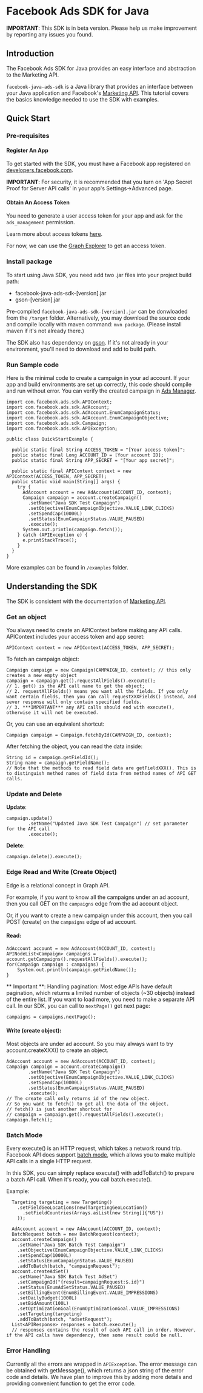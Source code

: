 # Facebook Ads SDK for Java

**IMPORTANT**: This SDK is in beta version. Please help us make improvement by reporting any issues you found.


## Introduction
The Facebook Ads SDK for Java provides an easy interface and abstraction to the Marketing API.

``facebook-java-ads-sdk`` is a Java library that provides an interface
between your Java application and Facebook's
<a href="https://developers.facebook.com/docs/marketing-apis">Marketing API</a>. This
tutorial covers the basics knowledge needed to use the SDK with examples.


## Quick Start
### Pre-requisites

#### Register An App

To get started with the SDK, you must have a Facebook app
registered on <a href="https://developers.facebook.com/">developers.facebook.com</a>.

**IMPORTANT**: For security, it is recommended that you turn on 'App Secret
Proof for Server API calls' in your app's Settings->Advanced page.

#### Obtain An Access Token

You need to generate a user access token for your app and ask for the
``ads_management`` permission.

Learn more about access tokens <a href="https://developers.facebook.com/docs/reference/ads-api/overview/">here</a>.

For now, we can use the
<a href="https://developers.facebook.com/tools/explorer">Graph Explorer</a> to
get an access token.

### Install package

To start using Java SDK, you need add two .jar files into your project build path:

* facebook-java-ads-sdk-[version].jar
* gson-[version].jar

Pre-compiled ``facebook-java-ads-sdk-[version].jar`` can be donwloaded from the ``/target`` folder. Alternatively, you may download the source code and compile locally with maven command: ``mvn package``. (Please install maven if it's not already there.)

The SDK also has dependency on <a href="https://github.com/google/gson">gson</a>. If it's not already in your environment, you'll need to download and add to build path.

### Run Sample code
Here is the minimal code to create a campaign in your ad account. If your app and build environments are set up correctly, this code should compile and run without error. You can verify the created campaign in <a href="https://www.facebook.com/ads/manager/">Ads Manager</a>.

```
import com.facebook.ads.sdk.APIContext;
import com.facebook.ads.sdk.AdAccount;
import com.facebook.ads.sdk.AdAccount.EnumCampaignStatus;
import com.facebook.ads.sdk.AdAccount.EnumCampaignObjective;
import com.facebook.ads.sdk.Campaign;
import com.facebook.ads.sdk.APIException;

public class QuickStartExample {

  public static final String ACCESS_TOKEN = "[Your access token]";
  public static final Long ACCOUNT_ID = [Your account ID];
  public static final String APP_SECRET = "[Your app secret]";
  
  public static final APIContext context = new APIContext(ACCESS_TOKEN, APP_SECRET);
  public static void main(String[] args) {
    try {
      AdAccount account = new AdAccount(ACCOUNT_ID, context);
      Campaign campaign = account.createCampaign()
        .setName("Java SDK Test Campaign")
        .setObjective(EnumCampaignObjective.VALUE_LINK_CLICKS)
        .setSpendCap(10000L)
        .setStatus(EnumCampaignStatus.VALUE_PAUSED)
        .execute();
      System.out.println(campaign.fetch());
    } catch (APIException e) {
      e.printStackTrace();
    }
  }
}
```
More examples can be found in ``/examples`` folder.

## Understanding the SDK
The SDK is consistent with the documentation of <a href="https://developers.facebook.com/docs/marketing-apis">Marketing API</a>.

### Get an object
You always need to create an APIContext before making any API calls. APIContext includes your access token and app secret:

```
APIContext context = new APIContext(ACCESS_TOKEN, APP_SECRET);
```
To fetch an campaign object:

```
Campaign campaign = new Campaign(CAMPAIGN_ID, context); // this only creates a new empty object
campaign = campaign.get().requestAllFields().execute(); 
// 1. get() is the API call name to get the object; 
// 2. requestAllFields() means you want all the fields. If you only want certain fields, then you can call requestXXXFields() instead, and sever response will only contain specified fields.
// 3. ***IMPORTANT*** any API calls should end with execute(), otherwise it will not be executed.
```

Or, you can use an equivalent shortcut:

```
Campaign campaign = Campaign.fetchById(CAMPAIGN_ID, context);
```

After fetching the object, you can read the data inside:

```
String id = campaign.getFieldId();
String name = campaign.getFieldName();
// Note that the methods to read field data are getFieldXXX(). This is to distinguish method names of field data from method names of API GET calls.
```

### Update and Delete
**Update**:

```
campaign.update()
        .setName("Updated Java SDK Test Campaign") // set parameter for the API call
        .execute();
```

**Delete**:

```
campaign.delete().execute();
```

### Edge Read and Write (Create Object)
Edge is a relational concept in Graph API. 

For example, if you want to know all the campaigns under an ad account, then you call GET on the ``campaigns`` edge from the ad account object. 

Or, if you want to create a new campaign under this account, then you call POST (create) on the ``campaigns`` edge of ad account.

#### Read:

```
AdAccount account = new AdAccount(ACCOUNT_ID, context);
APINodeList<Campaign> campaigns = account.getCampaigns().requestAllFields().execute();
for(Campaign campaign : campaigns) {
	System.out.println(campaign.getFieldName());
}
```

** Important **: Handling pagination:
Most edge APIs have default pagination, which returns a limited number of objects (~30 objects) instead of the entire list. If you want to load more, you need to make a separate API call. In our SDK, you can call to ``nextPage()`` get next page:

```
campaigns = campaigns.nextPage();
```

#### Write (create object):

Most objects are under ad account. So you may always want to try account.createXXX() to create an object.

```
AdAccount account = new AdAccount(ACCOUNT_ID, context);
Campaign campaign = account.createCampaign()
        .setName("Java SDK Test Campaign")
        .setObjective(EnumCampaignObjective.VALUE_LINK_CLICKS)
        .setSpendCap(10000L)
        .setStatus(EnumCampaignStatus.VALUE_PAUSED)
        .execute();
// The create call only returns id of the new object.
// So you want to fetch() to get all the data of the object.
// fetch() is just another shortcut for 
// campaign = campaign.get().requestAllFields().execute();
campaign.fetch(); 
```

### Batch Mode

Every execute() is an HTTP request, which takes a network round trip. Facebook API does support <a href="https://developers.facebook.com/docs/graph-api/making-multiple-requests">batch mode</a>, which allows you to make multiple API calls in a single HTTP request. 

In this SDK, you can simply replace execute() with addToBatch() to prepare a batch API call. When it's ready, you call batch.execute().

Example:

      Targeting targeting = new Targeting()
        .setFieldGeoLocations(new(TargetingGeoLocation()
          .setFieldCountries(Arrays.asList(new String[]{"US"})
        ));
      
      AdAccount account = new AdAccount(ACCOUNT_ID, context);
      BatchRequest batch = new BatchRequest(context);
      account.createCampaign()
        .setName("Java SDK Batch Test Campaign")
        .setObjective(EnumCampaignObjective.VALUE_LINK_CLICKS)
        .setSpendCap(10000L)
        .setStatus(EnumCampaignStatus.VALUE_PAUSED)
        .addToBatch(batch, "campaignRequest");
      account.createAdSet()
        .setName("Java SDK Batch Test AdSet")
        .setCampaignId("{result=campaignRequest:$.id}")
        .setStatus(EnumAdSetStatus.VALUE_PAUSED)
        .setBillingEvent(EnumBillingEvent.VALUE_IMPRESSIONS)
        .setDailyBudget(1000L)
        .setBidAmount(100L)
        .setOptimizationGoal(EnumOptimizationGoal.VALUE_IMPRESSIONS)
        .setTargeting(targeting)
        .addToBatch(batch, "adsetRequest");
      List<APIResponse> responses = batch.execute();
      // responses contains the result of each API call in order. However, if the API calls have dependency, then some result could be null.

### Error Handling
Currently all the errors are wrapped in ``APIException``. The error message can be obtained with getMessage(), which returns a json string of the error code and details. We have plan to improve this by adding more details and providing convenient function to get the error code.
